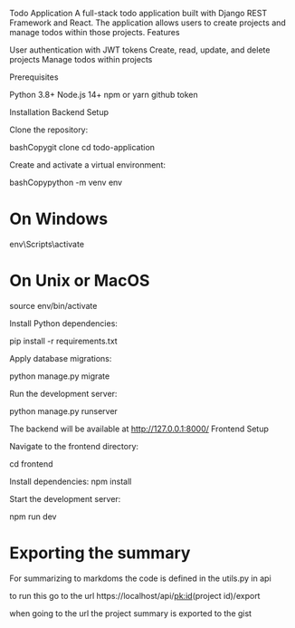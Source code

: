 Todo Application
A full-stack todo application built with Django REST Framework and React. The application allows users to create projects and manage todos within those projects.
Features

User authentication with JWT tokens
Create, read, update, and delete projects
Manage todos within projects

Prerequisites

Python 3.8+
Node.js 14+
npm or yarn
github token 

Installation
Backend Setup

Clone the repository:

bashCopygit clone <repository-url>
cd todo-application

Create and activate a virtual environment:

bashCopypython -m venv env
# On Windows
env\Scripts\activate
# On Unix or MacOS
source env/bin/activate

Install Python dependencies:

pip install -r requirements.txt

Apply database migrations:

python manage.py migrate

Run the development server:

python manage.py runserver

The backend will be available at http://127.0.0.1:8000/
Frontend Setup

Navigate to the frontend directory:

cd frontend

Install dependencies:
npm install

Start the development server:

npm run dev

# Exporting the summary

For summarizing to markdoms the code is defined in the utils.py in api 

to run this go to the url https://localhost/api/<pk:id>(project id)/export

when going to the url the project summary is exported to the gist
